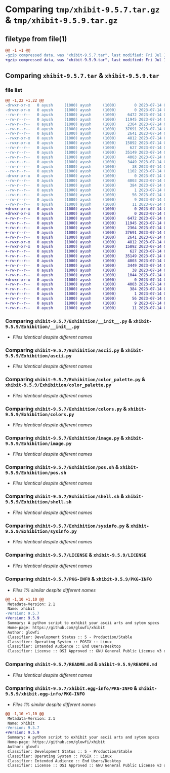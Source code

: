 # Comparing `tmp/xhibit-9.5.7.tar.gz` & `tmp/xhibit-9.5.9.tar.gz`

## filetype from file(1)

```diff
@@ -1 +1 @@
-gzip compressed data, was "xhibit-9.5.7.tar", last modified: Fri Jul 14 07:01:25 2023, max compression
+gzip compressed data, was "xhibit-9.5.9.tar", last modified: Fri Jul 14 07:13:03 2023, max compression
```

## Comparing `xhibit-9.5.7.tar` & `xhibit-9.5.9.tar`

### file list

```diff
@@ -1,22 +1,22 @@
-drwxr-xr-x   0 ayush     (1000) ayush     (1000)        0 2023-07-14 07:01:25.876557 xhibit-9.5.7/
-drwxr-xr-x   0 ayush     (1000) ayush     (1000)        0 2023-07-14 07:01:25.875557 xhibit-9.5.7/Exhibition/
--rw-r--r--   0 ayush     (1000) ayush     (1000)     6472 2023-07-14 06:37:33.000000 xhibit-9.5.7/Exhibition/__init__.py
--rw-r--r--   0 ayush     (1000) ayush     (1000)    11945 2023-07-14 06:37:33.000000 xhibit-9.5.7/Exhibition/ascii.py
--rw-r--r--   0 ayush     (1000) ayush     (1000)     2364 2023-07-14 06:37:33.000000 xhibit-9.5.7/Exhibition/color_palette.py
--rw-r--r--   0 ayush     (1000) ayush     (1000)    37691 2023-07-14 06:37:33.000000 xhibit-9.5.7/Exhibition/colors.py
--rw-r--r--   0 ayush     (1000) ayush     (1000)     2641 2023-07-14 06:37:33.000000 xhibit-9.5.7/Exhibition/image.py
--rwxr-xr-x   0 ayush     (1000) ayush     (1000)     4812 2023-07-14 06:37:33.000000 xhibit-9.5.7/Exhibition/pos.sh
--rwxr-xr-x   0 ayush     (1000) ayush     (1000)    15892 2023-07-14 06:37:33.000000 xhibit-9.5.7/Exhibition/shell.sh
--rw-r--r--   0 ayush     (1000) ayush     (1000)      627 2023-07-14 06:37:33.000000 xhibit-9.5.7/Exhibition/sysinfo.py
--rw-r--r--   0 ayush     (1000) ayush     (1000)    35149 2023-07-14 06:37:33.000000 xhibit-9.5.7/LICENSE
--rw-r--r--   0 ayush     (1000) ayush     (1000)     4003 2023-07-14 07:01:25.876557 xhibit-9.5.7/PKG-INFO
--rw-r--r--   0 ayush     (1000) ayush     (1000)     3449 2023-07-14 06:37:33.000000 xhibit-9.5.7/README.md
--rw-r--r--   0 ayush     (1000) ayush     (1000)       38 2023-07-14 07:01:25.876557 xhibit-9.5.7/setup.cfg
--rw-r--r--   0 ayush     (1000) ayush     (1000)     1102 2023-07-14 07:01:24.000000 xhibit-9.5.7/setup.py
-drwxr-xr-x   0 ayush     (1000) ayush     (1000)        0 2023-07-14 07:01:25.876557 xhibit-9.5.7/xhibit.egg-info/
--rw-r--r--   0 ayush     (1000) ayush     (1000)     4003 2023-07-14 07:01:25.000000 xhibit-9.5.7/xhibit.egg-info/PKG-INFO
--rw-r--r--   0 ayush     (1000) ayush     (1000)      384 2023-07-14 07:01:25.000000 xhibit-9.5.7/xhibit.egg-info/SOURCES.txt
--rw-r--r--   0 ayush     (1000) ayush     (1000)        1 2023-07-14 07:01:25.000000 xhibit-9.5.7/xhibit.egg-info/dependency_links.txt
--rw-r--r--   0 ayush     (1000) ayush     (1000)       56 2023-07-14 07:01:25.000000 xhibit-9.5.7/xhibit.egg-info/entry_points.txt
--rw-r--r--   0 ayush     (1000) ayush     (1000)        9 2023-07-14 07:01:25.000000 xhibit-9.5.7/xhibit.egg-info/requires.txt
--rw-r--r--   0 ayush     (1000) ayush     (1000)       11 2023-07-14 07:01:25.000000 xhibit-9.5.7/xhibit.egg-info/top_level.txt
+drwxr-xr-x   0 ayush     (1000) ayush     (1000)        0 2023-07-14 07:13:03.274205 xhibit-9.5.9/
+drwxr-xr-x   0 ayush     (1000) ayush     (1000)        0 2023-07-14 07:13:03.273205 xhibit-9.5.9/Exhibition/
+-rw-r--r--   0 ayush     (1000) ayush     (1000)     6472 2023-07-14 06:37:33.000000 xhibit-9.5.9/Exhibition/__init__.py
+-rw-r--r--   0 ayush     (1000) ayush     (1000)    11945 2023-07-14 06:37:33.000000 xhibit-9.5.9/Exhibition/ascii.py
+-rw-r--r--   0 ayush     (1000) ayush     (1000)     2364 2023-07-14 06:37:33.000000 xhibit-9.5.9/Exhibition/color_palette.py
+-rw-r--r--   0 ayush     (1000) ayush     (1000)    37691 2023-07-14 06:37:33.000000 xhibit-9.5.9/Exhibition/colors.py
+-rw-r--r--   0 ayush     (1000) ayush     (1000)     2641 2023-07-14 06:37:33.000000 xhibit-9.5.9/Exhibition/image.py
+-rwxr-xr-x   0 ayush     (1000) ayush     (1000)     4812 2023-07-14 06:37:33.000000 xhibit-9.5.9/Exhibition/pos.sh
+-rwxr-xr-x   0 ayush     (1000) ayush     (1000)    15892 2023-07-14 06:37:33.000000 xhibit-9.5.9/Exhibition/shell.sh
+-rw-r--r--   0 ayush     (1000) ayush     (1000)      627 2023-07-14 06:37:33.000000 xhibit-9.5.9/Exhibition/sysinfo.py
+-rw-r--r--   0 ayush     (1000) ayush     (1000)    35149 2023-07-14 06:37:33.000000 xhibit-9.5.9/LICENSE
+-rw-r--r--   0 ayush     (1000) ayush     (1000)     4003 2023-07-14 07:13:03.274205 xhibit-9.5.9/PKG-INFO
+-rw-r--r--   0 ayush     (1000) ayush     (1000)     3449 2023-07-14 06:37:33.000000 xhibit-9.5.9/README.md
+-rw-r--r--   0 ayush     (1000) ayush     (1000)       38 2023-07-14 07:13:03.274205 xhibit-9.5.9/setup.cfg
+-rw-r--r--   0 ayush     (1000) ayush     (1000)     1044 2023-07-14 07:13:02.000000 xhibit-9.5.9/setup.py
+drwxr-xr-x   0 ayush     (1000) ayush     (1000)        0 2023-07-14 07:13:03.274205 xhibit-9.5.9/xhibit.egg-info/
+-rw-r--r--   0 ayush     (1000) ayush     (1000)     4003 2023-07-14 07:13:03.000000 xhibit-9.5.9/xhibit.egg-info/PKG-INFO
+-rw-r--r--   0 ayush     (1000) ayush     (1000)      384 2023-07-14 07:13:03.000000 xhibit-9.5.9/xhibit.egg-info/SOURCES.txt
+-rw-r--r--   0 ayush     (1000) ayush     (1000)        1 2023-07-14 07:13:03.000000 xhibit-9.5.9/xhibit.egg-info/dependency_links.txt
+-rw-r--r--   0 ayush     (1000) ayush     (1000)       56 2023-07-14 07:13:03.000000 xhibit-9.5.9/xhibit.egg-info/entry_points.txt
+-rw-r--r--   0 ayush     (1000) ayush     (1000)        9 2023-07-14 07:13:03.000000 xhibit-9.5.9/xhibit.egg-info/requires.txt
+-rw-r--r--   0 ayush     (1000) ayush     (1000)       11 2023-07-14 07:13:03.000000 xhibit-9.5.9/xhibit.egg-info/top_level.txt
```

### Comparing `xhibit-9.5.7/Exhibition/__init__.py` & `xhibit-9.5.9/Exhibition/__init__.py`

 * *Files identical despite different names*

### Comparing `xhibit-9.5.7/Exhibition/ascii.py` & `xhibit-9.5.9/Exhibition/ascii.py`

 * *Files identical despite different names*

### Comparing `xhibit-9.5.7/Exhibition/color_palette.py` & `xhibit-9.5.9/Exhibition/color_palette.py`

 * *Files identical despite different names*

### Comparing `xhibit-9.5.7/Exhibition/colors.py` & `xhibit-9.5.9/Exhibition/colors.py`

 * *Files identical despite different names*

### Comparing `xhibit-9.5.7/Exhibition/image.py` & `xhibit-9.5.9/Exhibition/image.py`

 * *Files identical despite different names*

### Comparing `xhibit-9.5.7/Exhibition/pos.sh` & `xhibit-9.5.9/Exhibition/pos.sh`

 * *Files identical despite different names*

### Comparing `xhibit-9.5.7/Exhibition/shell.sh` & `xhibit-9.5.9/Exhibition/shell.sh`

 * *Files identical despite different names*

### Comparing `xhibit-9.5.7/Exhibition/sysinfo.py` & `xhibit-9.5.9/Exhibition/sysinfo.py`

 * *Files identical despite different names*

### Comparing `xhibit-9.5.7/LICENSE` & `xhibit-9.5.9/LICENSE`

 * *Files identical despite different names*

### Comparing `xhibit-9.5.7/PKG-INFO` & `xhibit-9.5.9/PKG-INFO`

 * *Files 1% similar despite different names*

```diff
@@ -1,10 +1,10 @@
 Metadata-Version: 2.1
 Name: xhibit
-Version: 9.5.7
+Version: 9.5.9
 Summary: A python script to exhibit your ascii arts and sytem specs
 Home-page: https://github.com/glowfi/xhibit
 Author: glowfi
 Classifier: Development Status :: 5 - Production/Stable
 Classifier: Operating System :: POSIX :: Linux
 Classifier: Intended Audience :: End Users/Desktop
 Classifier: License :: OSI Approved :: GNU General Public License v3 or later (GPLv3+)
```

### Comparing `xhibit-9.5.7/README.md` & `xhibit-9.5.9/README.md`

 * *Files identical despite different names*

### Comparing `xhibit-9.5.7/xhibit.egg-info/PKG-INFO` & `xhibit-9.5.9/xhibit.egg-info/PKG-INFO`

 * *Files 1% similar despite different names*

```diff
@@ -1,10 +1,10 @@
 Metadata-Version: 2.1
 Name: xhibit
-Version: 9.5.7
+Version: 9.5.9
 Summary: A python script to exhibit your ascii arts and sytem specs
 Home-page: https://github.com/glowfi/xhibit
 Author: glowfi
 Classifier: Development Status :: 5 - Production/Stable
 Classifier: Operating System :: POSIX :: Linux
 Classifier: Intended Audience :: End Users/Desktop
 Classifier: License :: OSI Approved :: GNU General Public License v3 or later (GPLv3+)
```

